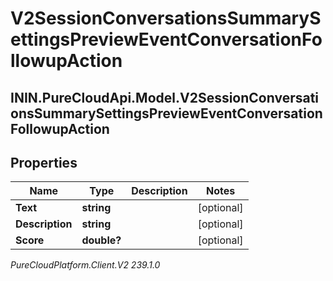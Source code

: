 # V2SessionConversationsSummarySettingsPreviewEventConversationFollowupAction

## ININ.PureCloudApi.Model.V2SessionConversationsSummarySettingsPreviewEventConversationFollowupAction

## Properties

|Name | Type | Description | Notes|
|------------ | ------------- | ------------- | -------------|
| **Text** | **string** |  | [optional] |
| **Description** | **string** |  | [optional] |
| **Score** | **double?** |  | [optional] |



_PureCloudPlatform.Client.V2 239.1.0_
